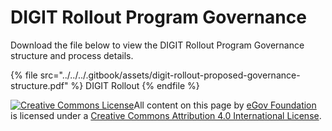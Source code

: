 # DIGIT Rollout Program Governance

Download the file below to view the DIGIT Rollout Program Governance structure and process details.

{% file src="../../../.gitbook/assets/digit-rollout-proposed-governance-structure.pdf" %}
DIGIT Rollout
{% endfile %}

[![Creative Commons License](https://i.creativecommons.org/l/by/4.0/80x15.png)​](http://creativecommons.org/licenses/by/4.0/)All content on this page by [eGov Foundation](https://egov.org.in/) is licensed under a [Creative Commons Attribution 4.0 International License](http://creativecommons.org/licenses/by/4.0/).
